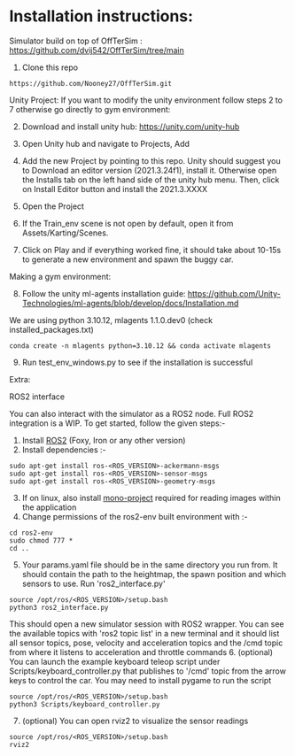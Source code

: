 
# Installation instructions:
Simulator build on top of OffTerSim : https://github.com/dvij542/OffTerSim/tree/main


1. Clone this repo
```
https://github.com/Nooney27/OffTerSim.git
```
Unity Project:
If you want to modify the unity environment follow steps 2 to 7 otherwise go directly to gym environment: 

2. Download and install unity hub: https://unity.com/unity-hub 

3. Open Unity hub and navigate to Projects, Add

4. Add the new Project by pointing to this repo. Unity should suggest you to Download an editor version (2021.3.24f1), install it. Otherwise open the Installs tab on the left hand side of the unity hub menu. Then, click on Install Editor button and install the 2021.3.XXXX

5. Open the Project

6. If the Train_env scene is not open by default, open it from Assets/Karting/Scenes.

7. Click on Play and if everything worked fine, it should take about 10-15s to generate a new environment and spawn the buggy car.

Making a gym environment:

8. Follow the unity ml-agents installation guide: https://github.com/Unity-Technologies/ml-agents/blob/develop/docs/Installation.md

We are using python 3.10.12, mlagents 1.1.0.dev0 (check installed_packages.txt)
```
conda create -n mlagents python=3.10.12 && conda activate mlagents

```
9. Run test_env_windows.py to see if the installation is successful

Extra:

ROS2 interface

You can also interact with the simulator as a ROS2 node. Full ROS2 integration is a WIP. To get started, follow the given steps:-

1. Install [ROS2](https://docs.ros.org/en/foxy/Installation.html) (Foxy, Iron or any other version)
2. Install dependencies :-
```
sudo apt-get install ros-<ROS_VERSION>-ackermann-msgs
sudo apt-get install ros-<ROS_VERSION>-sensor-msgs
sudo apt-get install ros-<ROS_VERSION>-geometry-msgs
```
3. If on linux, also install [mono-project](https://www.mono-project.com/download/stable/#download-lin) required for reading images within the application
4. Change permissions of the ros2-env built environment with :-
```
cd ros2-env
sudo chmod 777 *
cd ..
```
5. Your params.yaml file should be in the same directory you run from. It should contain the path to the heightmap, the spawn position and which sensors to use. Run 'ros2_interface.py'
```
source /opt/ros/<ROS_VERSION>/setup.bash
python3 ros2_interface.py
```
This should open a new simulator session with ROS2 wrapper. You can see the available topics with 'ros2 topic list' in a new terminal and it should list all sensor topics, pose, velocity and acceleration topics and the /cmd topic from where it listens to acceleration and throttle commands
6. (optional) You can launch the example keyboard teleop script under Scripts/keyboard_controller.py that publishes to '/cmd' topic from the arrow keys to control the car. You may need to install pygame to run the script
```
source /opt/ros/<ROS_VERSION>/setup.bash
python3 Scripts/keyboard_controller.py
```
7. (optional) You can open rviz2 to visualize the sensor readings

```
source /opt/ros/<ROS_VERSION>/setup.bash
rviz2
```
